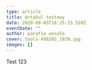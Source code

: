 ```yaml
---
type: article
title: Artykul testowy
date: 2020-08-03T16:25:23.510Z
eventDate: ""
author: parafia wesoła
cover: tools-498202_1920.jpg
images: []
---
```

Test 123